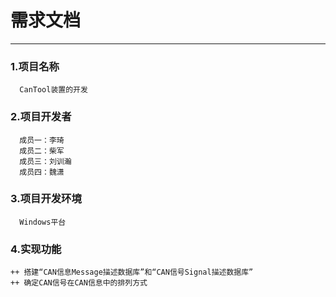 # 需求文档 #
---
###  1.项目名称 ###
      CanTool装置的开发
###  2.项目开发者 ###
      成员一：李琦
      成员二：柴军
      成员三：刘训瀚
      成员四：魏潇
###  3.项目开发环境 ###
      Windows平台
###  4.实现功能 ###
    ++ 搭建“CAN信息Message描述数据库”和“CAN信号Signal描述数据库”
    ++ 确定CAN信号在CAN信息中的排列方式
